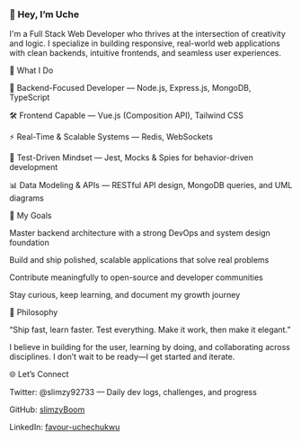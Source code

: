 ### 👋 Hey, I’m Uche

I'm a Full Stack Web Developer who thrives at the intersection of creativity and logic. I specialize in building responsive, real-world web applications with clean backends, intuitive frontends, and seamless user experiences.

🔧 What I Do

🧠 Backend-Focused Developer — Node.js, Express.js, MongoDB, TypeScript

🛠 Frontend Capable — Vue.js (Composition API), Tailwind CSS

⚡ Real-Time & Scalable Systems — Redis, WebSockets

🧪 Test-Driven Mindset — Jest, Mocks & Spies for behavior-driven development

📊 Data Modeling & APIs — RESTful API design, MongoDB queries, and UML diagrams

🎯 My Goals

Master backend architecture with a strong DevOps and system design foundation

Build and ship polished, scalable applications that solve real problems

Contribute meaningfully to open-source and developer communities

Stay curious, keep learning, and document my growth journey

🧠 Philosophy

“Ship fast, learn faster. Test everything. Make it work, then make it elegant.”

I believe in building for the user, learning by doing, and collaborating across disciplines. I don’t wait to be ready—I get started and iterate.

🌐 Let’s Connect

Twitter: @slimzy92733 — Daily dev logs, challenges, and progress

GitHub: [slimzyBoom](github.com/slimzyBoom)

LinkedIn: [favour-uchechukwu](https://www.linkedin.com/in/favour-uchechukwu-2210ba250?utm_source=share&utm_campaign=share_via&utm_content=profile&utm_medium=android_app)


